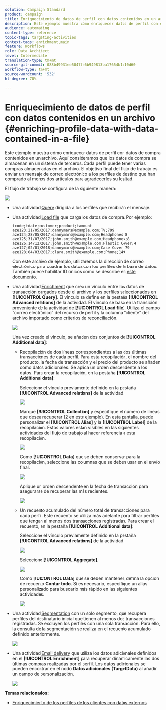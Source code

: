 ```yaml
---
solution: Campaign Standard
product: campaign
title: Enriquecimiento de datos de perfil con datos contenidos en un archivo
description: Este ejemplo muestra cómo enriquecer datos de perfil con datos de compra contenidos en un archivo.
audience: automating
content-type: reference
topic-tags: targeting-activities
context-tags: enrichment,main
feature: Workflows
role: Data Architect
level: Intermediate
translation-type: tm+mt
source-git-commit: 088b49931ee5047fa6b949813ba17654b1e10d60
workflow-type: tm+mt
source-wordcount: '532'
ht-degree: 78%

---
```



# Enriquecimiento de datos de perfil con datos contenidos en un archivo {#enriching-profile-data-with-data-contained-in-a-file}

Este ejemplo muestra cómo enriquecer datos de perfil con datos de compra contenidos en un archivo. Aquí consideramos que los datos de compra se almacenan en un sistema de terceros. Cada perfil puede tener varias compras almacenadas en el archivo. El objetivo final del flujo de trabajo es enviar un mensaje de correo electrónico a los perfiles de destino que han comprado al menos dos artículos para agradecerles su lealtad.

El flujo de trabajo se configura de la siguiente manera:

![](assets/enrichment_example_workflow.png)

* Una actividad [Query](../../automating/using/query.md) dirigida a los perfiles que recibirán el mensaje.
* Una actividad [Load file](../../automating/using/load-file.md) que carga los datos de compra. Por ejemplo:

   ```
   tcode;tdate;customer;product;tamount
   aze123;21/05/2017;dannymars@example.com;TV;799
   aze124;28/05/2017;dannymars@example.com;Headphones;8
   aze125;31/07/2017;john.smith@example.com;Headphones;8
   aze126;14/12/2017;john.smith@example.com;Plastic Cover;4
   aze127;02/01/2018;dannymars@example.com;Case Cover;79
   aze128;04/03/2017;clara.smith@example.com;Phone;149
   ```

   Con este archivo de ejemplo, utilizaremos la dirección de correo electrónico para cuadrar los datos con los perfiles de la base de datos. También puede habilitar ID únicos como se describe en [este documento](../../developing/using/configuring-the-resource-s-data-structure.md#generating-a-unique-id-for-profiles-and-custom-resources).

* Una actividad [Enrichment](../../automating/using/enrichment.md) que crea un vínculo entre los datos de transacción cargados desde el archivo y los perfiles seleccionados en **[!UICONTROL Query]**. El vínculo se define en la pestaña **[!UICONTROL Advanced relations]** de la actividad. El vínculo se basa en la transición proveniente de la actividad de **[!UICONTROL Load file]**. Utiliza el campo “correo electrónico” del recurso de perfil y la columna “cliente” del archivo importado como criterios de reconciliación.

   ![](assets/enrichment_example_workflow2.png)

   Una vez creado el vínculo, se añaden dos conjuntos de **[!UICONTROL Additional data]**:

   * Recopilación de dos líneas correspondientes a las dos últimas transacciones de cada perfil. Para esta recopilación, el nombre del producto, la fecha de transacción y el precio del producto se añaden como datos adicionales. Se aplica un orden descendente a los datos. Para crear la recopilación, en la pestaña **[!UICONTROL Additional data]**:

      Seleccione el vínculo previamente definido en la pestaña **[!UICONTROL Advanced relations]** de la actividad.

      ![](assets/enrichment_example_workflow3.png)

      Marque **[!UICONTROL Collection]** y especifique el número de líneas que desea recuperar (2 en este ejemplo). En esta pantalla, puede personalizar el **[!UICONTROL Alias]** y la **[!UICONTROL Label]** de la recopilación. Estos valores están visibles en las siguientes actividades del flujo de trabajo al hacer referencia a esta recopilación.

      ![](assets/enrichment_example_workflow4.png)

      Como **[!UICONTROL Data]** que se deben conservar para la recopilación, seleccione las columnas que se deben usar en el envío final.

      ![](assets/enrichment_example_workflow6.png)

      Aplique un orden descendente en la fecha de transacción para asegurarse de recuperar las más recientes.

      ![](assets/enrichment_example_workflow7.png)

   * Un recuento acumulado del número total de transacciones para cada perfil. Este recuento se utiliza más adelante para filtrar perfiles que tengan al menos dos transacciones registradas. Para crear el recuento, en la pestaña **[!UICONTROL Additional data]**:

      Seleccione el vínculo previamente definido en la pestaña **[!UICONTROL Advanced relations]** de la actividad.

      ![](assets/enrichment_example_workflow3.png)

      Seleccione **[!UICONTROL Aggregate]**.

      ![](assets/enrichment_example_workflow8.png)

      Como **[!UICONTROL Data]** que se deben mantener, defina la opción de recuento **Contar todo**. Si es necesario, especifique un alias personalizado para buscarlo más rápido en las siguientes actividades.

      ![](assets/enrichment_example_workflow9.png)

* Una actividad [Segmentation](../../automating/using/segmentation.md) con un solo segmento, que recupera perfiles del destinatario inicial que tienen al menos dos transacciones registradas. Se excluyen los perfiles con una sola transacción. Para ello, la consulta de la segmentación se realiza en el recuento acumulado definido anteriormente.

   ![](assets/enrichment_example_workflow5.png)

* Una actividad [Email delivery](../../automating/using/email-delivery.md) que utiliza los datos adicionales definidos en el **[!UICONTROL Enrichment]** para recuperar dinámicamente las dos últimas compras realizadas por el perfil. Los datos adicionales se pueden encontrar en el nodo **Datos adicionales (TargetData)** al añadir un campo de personalización.

   ![](assets/enrichment_example_workflow10.png)

**Temas relacionados:**

* [Enriquecimiento de los perfiles de los clientes con datos externos](https://helpx.adobe.com/es/campaign/kb/simplify-campaign-management.html#Managedatatofuelengagingexperiences)
